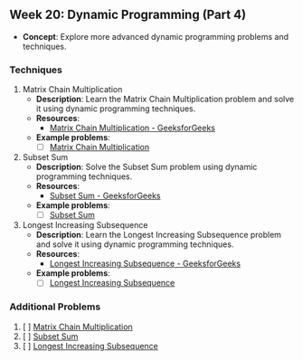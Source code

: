 ## Week 20: Dynamic Programming (Part 4)

- **Concept**: Explore more advanced dynamic programming problems and techniques.

### Techniques

1. Matrix Chain Multiplication
   - **Description**: Learn the Matrix Chain Multiplication problem and solve it using dynamic programming techniques.
   - **Resources**:
     - [Matrix Chain Multiplication - GeeksforGeeks](https://www.geeksforgeeks.org/matrix-chain-multiplication-dp-8/)
   - **Example problems**:
     - [ ] [Matrix Chain Multiplication](https://leetcode.com/problems/minimum-number-of-multiplications-needed-to-multiply-chain-of-matrices/)

2. Subset Sum
   - **Description**: Solve the Subset Sum problem using dynamic programming techniques.
   - **Resources**:
     - [Subset Sum - GeeksforGeeks](https://www.geeksforgeeks.org/subset-sum-problem-dp-25/)
   - **Example problems**:
     - [ ] [Subset Sum](https://leetcode.com/problems/partition-equal-subset-sum/)

3. Longest Increasing Subsequence
   - **Description**: Learn the Longest Increasing Subsequence problem and solve it using dynamic programming techniques.
   - **Resources**:
     - [Longest Increasing Subsequence - GeeksforGeeks](https://www.geeksforgeeks.org/longest-increasing-subsequence-dp-3/)
   - **Example problems**:
     - [ ] [Longest Increasing Subsequence](https://leetcode.com/problems/longest-increasing-subsequence/)

### Additional Problems

1. [ ] [Matrix Chain Multiplication](https://leetcode.com/problems/minimum-number-of-multiplications-needed-to-multiply-chain-of-matrices/)
2. [ ] [Subset Sum](https://leetcode.com/problems/partition-equal-subset-sum/)
3. [ ] [Longest Increasing Subsequence](https://leetcode.com/problems/longest-increasing-subsequence/)

